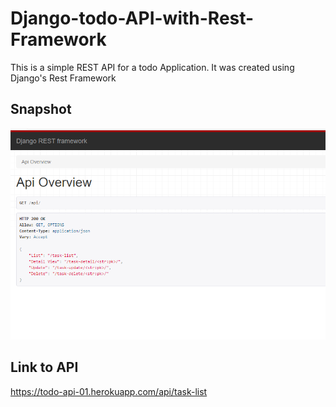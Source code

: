 # Django-todo-API-with-Rest-Framework
This is a simple REST API for a todo Application. It was created using Django's Rest Framework

## Snapshot
![](https://github.com/olumide1128/Django-todo-API-with-Rest-Framework/blob/master/snapshots/Screenshot%20(232).png)

## Link to API
https://todo-api-01.herokuapp.com/api/task-list
